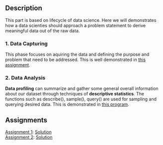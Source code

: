 ## Description
This part is based on lifecycle of data science. Here we will demonstrates how a data scienties should approach a problem statement to derive meaningful data out of the raw data.

### 1. Data Capturing
This phase focuses on aquiring the data and defining the purpose and problem that need to be addressed. This is well demonstrated in [this assignment](./data-capture-assignment.md). 

### 2. Data Analysis
**Data profiling** can summarize and gather some general overall information about our dataset through techniques of **descriptive statistics**. The functions such as describe(), sample(), query() are used for sampling and querying desired data. This is demonstrated in [this program](./taxi-data-analysis.py).

## Assignments
[Assignment 1](./data-capture-assignment.md): [Solution](data-capturing.py)  
[Assignment 2](./data-analysis-assignment.md): [Solution](./data-analysis.py) 